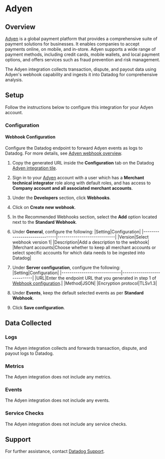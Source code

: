 # Adyen

## Overview

[Adyen][1] is a global payment platform that provides a comprehensive suite of payment solutions for businesses. It enables companies to accept payments online, on mobile, and in-store. Adyen supports a wide range of payment methods, including credit cards, mobile wallets, and local payment options, and offers services such as fraud prevention and risk management.

The Adyen integration collects transaction, dispute, and payout data using Adyen's webhook capability and ingests it into Datadog for comprehensive analysis.

## Setup

Follow the instructions below to configure this integration for your Adyen account.

### Configuration

#### Webhook Configuration

Configure the Datadog endpoint to forward Adyen events as logs to Datadog. For more details, see [Adyen webhook overview][2].

1. Copy the generated URL inside the **Configuration** tab on the Datadog [Adyen integration tile][4].
2. Sign in to your [Adyen][1] account with a user which has a **Merchant technical integrator** role along with default roles, and has access to **Company account and all associated merchant accounts**.
3. Under the **Developers** section, click **Webhooks**.
4. Click on **Create new webhook**.
5. In the Recommended Webhooks section, select the **Add** option located next to the **Standard Webhook**.
6. Under **General**, configure the following:
   |Setting|Configuration|
   |------------------------------|-----------------------------|
   |Version|Select webhook version 1|
   |Description|Add a description to the webhook|
   |Merchant accounts|Choose whether to keep all merchant accounts or select specific accounts for which data needs to be ingested into Datadog|

7. Under **Server configuration**, configure the following:
   |Setting|Configuration|
   |------------------------------|-----------------------------|
   |URL|Enter the endpoint URL that you generated in step 1 of [Webhook configuration](#webhook-configuration).|
   |Method|JSON|
   |Encryption protocol|TLSv1.3|
8. Under **Events**, keep the default selected events as per **Standard Webhook**.
9. Click **Save configuration**.

## Data Collected

### Logs

The Adyen integration collects and forwards transaction, dispute, and payout logs to Datadog.

### Metrics

The Adyen integration does not include any metrics.

### Events

The Adyen integration does not include any events.

### Service Checks

The Adyen integration does not include any service checks.

## Support

For further assistance, contact [Datadog Support][3].

[1]: https://www.adyen.com/
[2]: https://docs.adyen.com/development-resources/webhooks/
[3]: https://docs.datadoghq.com/help/
[4]: /integrations/adyen
